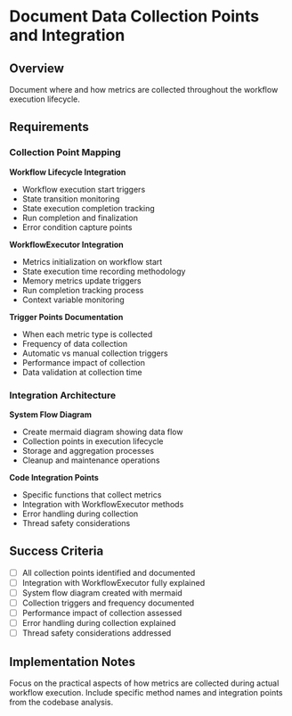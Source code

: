 # Document Data Collection Points and Integration

## Overview

Document where and how metrics are collected throughout the workflow execution lifecycle.

## Requirements

### Collection Point Mapping

**Workflow Lifecycle Integration**
- Workflow execution start triggers
- State transition monitoring
- State execution completion tracking
- Run completion and finalization
- Error condition capture points

**WorkflowExecutor Integration**
- Metrics initialization on workflow start
- State execution time recording methodology
- Memory metrics update triggers
- Run completion tracking process
- Context variable monitoring

**Trigger Points Documentation**
- When each metric type is collected
- Frequency of data collection
- Automatic vs manual collection triggers
- Performance impact of collection
- Data validation at collection time

### Integration Architecture

**System Flow Diagram**
- Create mermaid diagram showing data flow
- Collection points in execution lifecycle
- Storage and aggregation processes
- Cleanup and maintenance operations

**Code Integration Points**
- Specific functions that collect metrics
- Integration with WorkflowExecutor methods
- Error handling during collection
- Thread safety considerations

## Success Criteria

- [ ] All collection points identified and documented
- [ ] Integration with WorkflowExecutor fully explained
- [ ] System flow diagram created with mermaid
- [ ] Collection triggers and frequency documented
- [ ] Performance impact of collection assessed
- [ ] Error handling during collection explained
- [ ] Thread safety considerations addressed

## Implementation Notes

Focus on the practical aspects of how metrics are collected during actual workflow execution. Include specific method names and integration points from the codebase analysis.